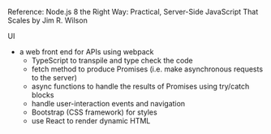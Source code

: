 Reference: Node.js 8 the Right Way: Practical, Server-Side JavaScript That Scales by Jim R. Wilson

UI
* a web front end for APIs using webpack
  * TypeScript to transpile and type check the code
  * fetch method to produce Promises (i.e. make asynchronous requests to the server)
  * async functions to handle the results of Promises using try/catch blocks
  * handle user-interaction events and navigation
  * Bootstrap (CSS framework) for styles
  * use React to render dynamic HTML